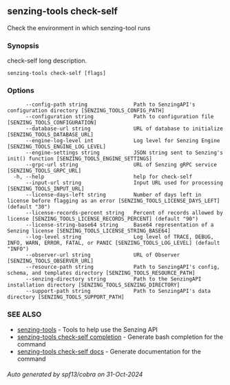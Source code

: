 ## senzing-tools check-self

Check the environment in which senzing-tool runs

### Synopsis


check-self long description.
    

```
senzing-tools check-self [flags]
```

### Options

```
      --config-path string               Path to SenzingAPI's configuration directory [SENZING_TOOLS_CONFIG_PATH]
      --configuration string             Path to configuration file [SENZING_TOOLS_CONFIGURATION]
      --database-url string              URL of database to initialize [SENZING_TOOLS_DATABASE_URL]
      --engine-log-level int             Log level for Senzing Engine [SENZING_TOOLS_ENGINE_LOG_LEVEL]
      --engine-settings string           JSON string sent to Senzing's init() function [SENZING_TOOLS_ENGINE_SETTINGS]
      --grpc-url string                  URL of Senzing gRPC service [SENZING_TOOLS_GRPC_URL]
  -h, --help                             help for check-self
      --input-url string                 Input URL used for processing [SENZING_TOOLS_INPUT_URL]
      --license-days-left string         Number of days left in license before flagging as an error [SENZING_TOOLS_LICENSE_DAYS_LEFT] (default "30")
      --license-records-percent string   Percent of records allowed by license [SENZING_TOOLS_LICENSE_RECORDS_PERCENT] (default "90")
      --license-string-base64 string     Base64 representation of a Senzing license [SENZING_TOOLS_LICENSE_STRING_BASE64]
      --log-level string                 Log level of TRACE, DEBUG, INFO, WARN, ERROR, FATAL, or PANIC [SENZING_TOOLS_LOG_LEVEL] (default "INFO")
      --observer-url string              URL of Observer [SENZING_TOOLS_OBSERVER_URL]
      --resource-path string             Path to SenzingAPI's config, schema, and templates directory [SENZING_TOOLS_RESOURCE_PATH]
      --senzing-directory string         Path to the SenzingAPI installation directory [SENZING_TOOLS_SENZING_DIRECTORY]
      --support-path string              Path to SenzingAPI's data directory [SENZING_TOOLS_SUPPORT_PATH]
```

### SEE ALSO

* [senzing-tools](senzing-tools.md)	 - Tools to help use the Senzing API
* [senzing-tools check-self completion](senzing-tools_check-self_completion.md)	 - Generate bash completion for the command
* [senzing-tools check-self docs](senzing-tools_check-self_docs.md)	 - Generate documentation for the command

###### Auto generated by spf13/cobra on 31-Oct-2024
